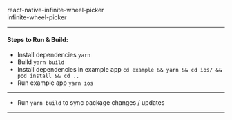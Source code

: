 react-native-infinite-wheel-picker<br />
infinite-wheel-picker<br />

---

#### Steps to Run & Build:

- Install dependencies `yarn`
- Build `yarn build`
- Install dependencies in example app `cd example && yarn && cd ios/ && pod install && cd ..`
- Run example app `yarn ios`

---

- Run `yarn build` to sync package changes / updates

---
